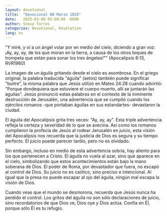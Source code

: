 ```yaml
---
layout: devotional
title:  "Devocional 08 Marzo 2025"
date:   2025-03-08 05:00:00 -0600
author: Steve Torres
categories: Devotional, Revelation
lang: es
---
```


<div class="scripture">
  "Y miré, y oí a un ángel volar por en medio del cielo, diciendo a gran voz: ¡Ay, ay, ay, de los que moran en la tierra, a causa de los otros toques de trompeta que están para sonar los tres ángeles!""  (Apocalipsis 8:13, RVR1960)
</div>

La imagen de un águila gritando desde el cielo es asombrosa. En el griego original, la palabra traducida "águila" (aetos) también puede significar "buitre", la misma palabra que Jesús utilizó en Mateo 24:28 cuando advirtió: "Porque dondequiera que estuviere el cuerpo muerto, allí se juntarán las águilas". Jesús pronunció estas palabras en el contexto de la inminente destrucción de Jerusalén, una advertencia que se cumplió cuando los ejércitos romanos -que portaban águilas en sus estandartes- devastaron la ciudad.

El águila del Apocalipsis grita tres veces: "Ay, ay, ay". Esta triple advertencia refleja la certeza y severidad de lo que se avecina. Así como los romanos cumplieron la profecía de Jesús al rodear Jerusalén en juicio, esta visión del Apocalipsis nos recuerda que la justicia de Dios es segura y su tiempo perfecto. El juicio puede parecer tardío, pero no es olvidado.

Sin embargo, incluso en medio de esta advertencia sobria, hay aliento para los que pertenecen a Cristo. El águila no vuela al azar, sino que aparece en el cielo, simbolizando que estos acontecimientos están bajo la mano soberana de Dios. El poder de Roma, por devastador que fuera, no escapó al control de Dios. Su juicio no es caótico, sino preciso e intencional. Al igual que la presa no puede escapar al ojo del águila, ningún mal escapa la visión de Dios. 

Cuando veas que el mundo se desmorona, recuerda que Jesús nunca ha perdido el control. Los gritos del águila no son sólo declaraciones de juicio, sino recordatorios de que Dios ve, Dios oye y Dios actúa. Confía en Él, porque sólo Él es tu refugio.
